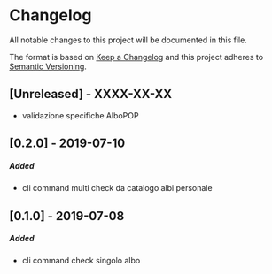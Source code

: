  # Changelog
 All notable changes to this project will be documented in this file.
 
 The format is based on [Keep a Changelog](http://keepachangelog.com/en/1.0.0/)
 and this project adheres to [Semantic Versioning](http://semver.org/spec/v2.0.0.html).
 
 ## [Unreleased] -  XXXX-XX-XX
 - validazione specifiche AlboPOP
 
 
 ## [0.2.0] -  2019-07-10
 ##### Added
 - cli command multi check da catalogo albi personale

 ## [0.1.0] -  2019-07-08
 ##### Added
 - cli command check singolo albo
 